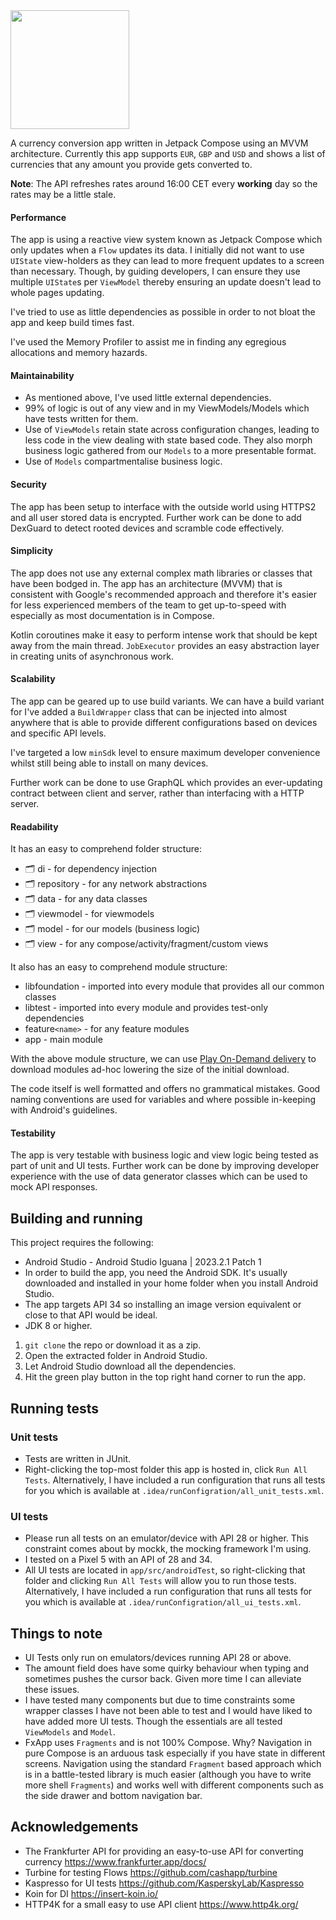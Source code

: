 
<img src="https://github.com/gurpreet-/fxapp/assets/6073488/471ea20b-008f-4970-9e3b-565d3b9fc367" width="190"> 

A currency conversion app written in Jetpack Compose using an MVVM architecture.  Currently this app supports `EUR`, `GBP` and `USD` and shows a list of currencies that any amount you provide gets converted to.

**Note**: The API refreshes rates around 16:00 CET every **working** day so the rates may be a little stale.

#### Performance
The app is using a reactive view system known as Jetpack Compose which only updates when a `Flow` updates its data. I initially did not want to use `UIState` view-holders as they can lead to more frequent updates to a screen than necessary. Though, by guiding developers, I can ensure they use multiple `UIState`s per `ViewModel` thereby ensuring an update doesn't lead to whole pages updating.

I've tried to use as little dependencies as possible in order to not bloat the app and keep build times fast.

I've used the Memory Profiler to assist me in finding any egregious allocations and memory hazards.

#### Maintainability
- As mentioned above, I've used little external dependencies.
- 99% of logic is out of any view and in my ViewModels/Models which have tests written for them.
- Use of `ViewModels` retain state across configuration changes, leading to less code in the view dealing with state based code. They also morph business logic gathered from our `Models` to a more presentable format.
- Use of `Models` compartmentalise business logic.

#### Security
The app has been setup to interface with the outside world using HTTPS2 and all user stored data is encrypted. Further work can be done to add DexGuard to detect rooted devices and scramble code effectively.

#### Simplicity
The app does not use any external complex math libraries or classes that have been bodged in. The app has an architecture (MVVM) that is consistent with Google's recommended approach and therefore it's easier for less experienced members of the team to get up-to-speed with especially as most documentation is in Compose.

Kotlin coroutines make it easy to perform intense work that should be kept away from the main thread. `JobExecutor` provides an easy abstraction layer in creating units of asynchronous work.

#### Scalability
The app can be geared up to use build variants. We can have a build variant for I've added a `BuildWrapper` class that can be injected into almost anywhere that is able to provide different configurations based on devices and specific API levels.

I've targeted a low `minSdk` level to ensure maximum developer convenience whilst still being able to install on many devices.

Further work can be done to use GraphQL which provides an ever-updating contract between client and server, rather than interfacing with a HTTP server.

#### Readability
It has an easy to comprehend folder structure:
- 🗂️ di - for dependency injection
- 🗂️ repository - for any network abstractions
- 🗂️ data - for any data classes
- 🗂️ viewmodel - for viewmodels
- 🗂️ model - for our models (business logic)
- 🗂️ view - for any compose/activity/fragment/custom views

It also has an easy to comprehend module structure:
- libfoundation - imported into every module that provides all our common classes
- libtest - imported into every module and provides test-only dependencies
- feature`<name>` - for any feature modules
- app - main module

With the above module structure, we can use [Play On-Demand delivery](https://developer.android.com/guide/playcore/feature-delivery/on-demand) to download modules ad-hoc lowering the size of the initial download.

The code itself is well formatted and offers no grammatical mistakes. Good naming conventions are used for variables and where possible in-keeping with Android's guidelines.

#### Testability
The app is very testable with business logic and view logic being tested as part of unit and UI tests. Further work can be done by improving developer experience with the use of data generator classes which can be used to mock API responses.



## Building and running
This project requires the following:
- Android Studio - Android Studio Iguana | 2023.2.1 Patch 1
- In order to build the app, you need the Android SDK. It's usually downloaded and installed in your home folder when you install Android Studio.
- The app targets API 34 so installing an image version equivalent or close to that API would be ideal.
- JDK 8 or higher.

1. `git clone` the repo or download it as a zip.
2. Open the extracted folder in Android Studio.
3. Let Android Studio download all the dependencies.
4. Hit the green play button in the top right hand corner to run the app.

## Running tests

### Unit tests
- Tests are written in JUnit.
- Right-clicking the top-most folder this app is hosted in, click `Run All Tests`. Alternatively, I have included a run configuration that runs all tests for you which is available at `.idea/runConfigration/all_unit_tests.xml`.

### UI tests
- Please run all tests on an emulator/device with API 28 or higher. This constraint comes about by mockk, the mocking framework I'm using.
- I tested on a Pixel 5 with an API of 28 and 34.
- All UI tests are located in `app/src/androidTest`, so right-clicking that folder and clicking `Run All Tests` will allow you to run those tests. Alternatively, I have included a run configuration that runs all tests for you which is available at `.idea/runConfigration/all_ui_tests.xml`.

## Things to note
- UI Tests only run on emulators/devices running API 28 or above.
- The amount field does have some quirky behaviour when typing and sometimes pushes the cursor back. Given more time I can alleviate these issues.
- I have tested many components but due to time constraints some wrapper classes I have not been able to test and I would have liked to have added more UI tests. Though the essentials are all tested `ViewModels` and `Model`.
- FxApp uses `Fragments` and is not 100% Compose. Why? Navigation in pure Compose is an arduous task especially if you have state in different screens. Navigation using the standard `Fragment` based approach which is in a battle-tested library is much easier (although you have to write more shell `Fragments`) and works well with different components such as the side drawer and bottom navigation bar.

## Acknowledgements

- The Frankfurter API for providing an easy-to-use API for converting currency  https://www.frankfurter.app/docs/
- Turbine for testing Flows https://github.com/cashapp/turbine
- Kaspresso for UI tests https://github.com/KasperskyLab/Kaspresso
- Koin for DI https://insert-koin.io/
- HTTP4K for a small easy to use API client https://www.http4k.org/
